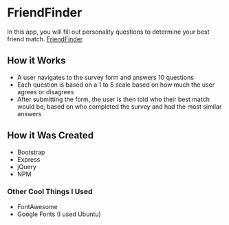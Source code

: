 # FriendFinder
In this app, you will fill out personality questions to determine your best friend match.
[FriendFinder](https://quiet-cove-24611.herokuapp.com/)

## How it Works
* A user navigates to the survey form and answers 10 questions
* Each question is based on a 1 to 5 scale based on how much the user agrees or disagrees
* After submitting the form, the user is then told who their best match would be, based on who completed the survey and had the most similar answers

## How it Was Created
* Bootstrap
* Express
* jQuery
* NPM

### Other Cool Things I Used
* FontAwesome
* Google Fonts (I used Ubuntu)
